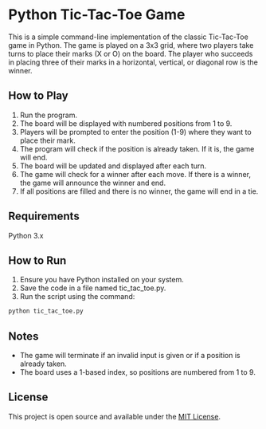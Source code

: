 # Python Tic-Tac-Toe Game
This is a simple command-line implementation of the classic Tic-Tac-Toe game in Python. The game is played on a 3x3 grid, where two players take turns to place their marks (X or O) on the board. The player who succeeds in placing three of their marks in a horizontal, vertical, or diagonal row is the winner.

## How to Play
1. Run the program.
2. The board will be displayed with numbered positions from 1 to 9.
3. Players will be prompted to enter the position (1-9) where they want to place their mark.
4. The program will check if the position is already taken. If it is, the game will end.
5. The board will be updated and displayed after each turn.
6. The game will check for a winner after each move. If there is a winner, the game will announce the winner and end.
7. If all positions are filled and there is no winner, the game will end in a tie.

## Requirements
Python 3.x

## How to Run
1. Ensure you have Python installed on your system.
2. Save the code in a file named tic_tac_toe.py.
3. Run the script using the command:
```bash
python tic_tac_toe.py
```

## Notes
- The game will terminate if an invalid input is given or if a position is already taken.
- The board uses a 1-based index, so positions are numbered from 1 to 9.

## License
This project is open source and available under the [MIT License](https://opensource.org/licenses/MIT).
